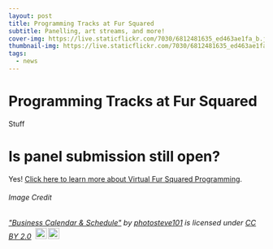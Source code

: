 ```yaml
---
layout: post
title: Programming Tracks at Fur Squared
subtitle: Panelling, art streams, and more!
cover-img: https://live.staticflickr.com/7030/6812481635_ed463ae1fa_b.jpg
thumbnail-img: https://live.staticflickr.com/7030/6812481635_ed463ae1fa_b.jpg
tags:
  - news
---
```


# Programming Tracks at Fur Squared
Stuff

# Is panel submission still open?
Yes!  [Click here to learn more about Virtual Fur Squared Programming](/programming).

###### Image Credit
<p style="font-size: 0.9rem;font-style: italic;"><a href="https://www.flickr.com/photos/42931449@N07/6812481635">"Business Calendar & Schedule"</a><span> by <a href="https://www.flickr.com/photos/42931449@N07">photosteve101</a></span> is licensed under <a href="https://creativecommons.org/licenses/by/2.0/?ref=ccsearch&atype=html" style="margin-right: 5px;">CC BY 2.0</a><a href="https://creativecommons.org/licenses/by/2.0/?ref=ccsearch&atype=html" target="_blank" rel="noopener noreferrer" style="display: inline-block;white-space: none;margin-top: 2px;margin-left: 3px;height: 22px !important;"><img style="height: inherit;margin-right: 3px;display: inline-block;" src="https://search.creativecommons.org/static/img/cc_icon.svg?image_id=3b9e8d53-0d82-4b31-a34c-59d6c665887d" /><img style="height: inherit;margin-right: 3px;display: inline-block;" src="https://search.creativecommons.org/static/img/cc-by_icon.svg" /></a></p>
